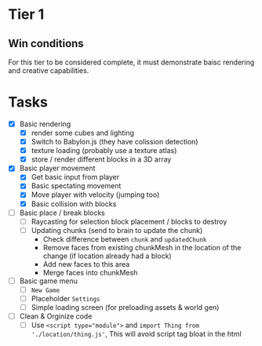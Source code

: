 # Tier 1

## Win conditions
For this tier to be considered complete, it must demonstrate baisc rendering and creative capabilities.

# Tasks
- [X] Basic rendering
    - [X] render some cubes and lighting
    - [X] Switch to Babylon.js (they have colission detection)
    - [X] texture loading (probably use a texture atlas)
    - [X] store / render different blocks in a 3D array
- [X] Basic player movement
    - [X] Get basic input from player
    - [X] Basic spectating movement
    - [X] Move player with velocity (jumping too)
    - [X] Basic collision with blocks
- [ ] Basic place / break blocks
    - [ ] Raycasting for selection block placement / blocks to destroy
    - [ ] Updating chunks (send to brain to update the chunk)
        - Check difference between `chunk` and `updatedChunk`
        - Remove faces from existing chunkMesh in the location of the change (if location already had a block)
        - Add new faces to this area
        - Merge faces into chunkMesh
- [ ] Basic game menu
    - [ ] `New Game`
    - [ ] Placeholder `Settings`
    - [ ] Simple loading screen (for preloading assets & world gen)
- [ ] Clean & Orginize code
    - [ ] Use `<script type="module">` and `import Thing from './location/thing.js'`, This will avoid script tag bloat in the html
